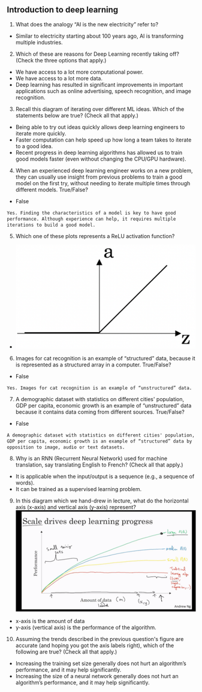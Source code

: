 Introduction to deep learning
-----------------------------
1. What does the analogy “AI is the new electricity” refer to?
- Similar to electricity starting about 100 years ago, AI is transforming multiple industries. 

2. Which of these are reasons for Deep Learning recently taking off? (Check the three options that apply.)
- We have access to a lot more computational power. 
- We have access to a lot more data.
- Deep learning has resulted in significant improvements in important applications such as online advertising, speech recognition, and image recognition. 

3. Recall this diagram of iterating over different ML ideas. Which of the statements below are true? (Check all that apply.)
- Being able to try out ideas quickly allows deep learning engineers to iterate more quickly. 
- Faster computation can help speed up how long a team takes to iterate to a good idea. 
- Recent progress in deep learning algorithms has allowed us to train good models faster (even without changing the CPU/GPU hardware). 

4. When an experienced deep learning engineer works on a new problem, they can usually use insight from previous problems to train a good model on the first try, without needing to iterate multiple times through different models. True/False?
- False

```
Yes. Finding the characteristics of a model is key to have good performance. Although experience can help, it requires multiple iterations to build a good model.
```

5. Which one of these plots represents a ReLU activation function?
- ![question5](question5.png)

6. Images for cat recognition is an example of “structured” data, because it is represented as a structured array in a computer. True/False?
- False
```
Yes. Images for cat recognition is an example of “unstructured” data.
```

7. A demographic dataset with statistics on different cities' population, GDP per capita, economic growth is an example of “unstructured” data because it contains data coming from different sources. True/False?
- False
```
A demographic dataset with statistics on different cities' population, GDP per capita, economic growth is an example of “structured” data by opposition to image, audio or text datasets.
```

8. Why is an RNN (Recurrent Neural Network) used for machine translation, say translating English to French? (Check all that apply.)
- It is applicable when the input/output is a sequence (e.g., a sequence of words). 
- It can be trained as a supervised learning problem. 

9. In this diagram which we hand-drew in lecture, what do the horizontal axis (x-axis) and vertical axis (y-axis) represent?
![nn_rise](nn_rise.png)
- x-axis is the amount of data
- y-axis (vertical axis) is the performance of the algorithm.

10. Assuming the trends described in the previous question's figure are accurate (and hoping you got the axis labels right),  which of the following are true? (Check all that apply.)
- Increasing the training set size generally does not hurt an algorithm’s performance, and it may help significantly. 
- Increasing the size of a neural network generally does not hurt an algorithm’s performance, and it may help significantly.
